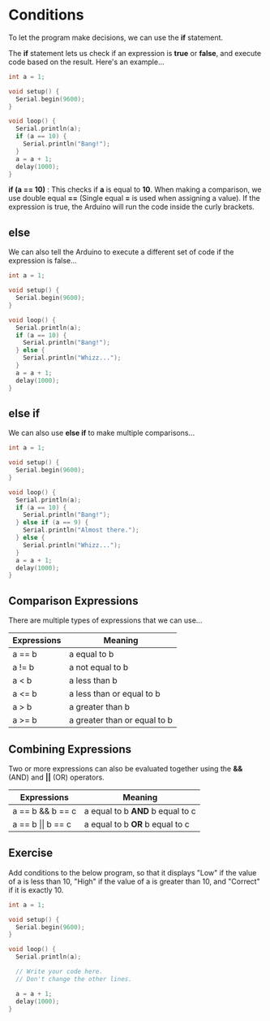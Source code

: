 # Conditions

To let the program make decisions, we can use the **if** statement.

The **if** statement lets us check if an expression is **true** or **false**, and execute code based on the result.
Here's an example...

```cpp hl_lines="9 10 11"
int a = 1;

void setup() {
  Serial.begin(9600);
}

void loop() {
  Serial.println(a);
  if (a == 10) {
    Serial.println("Bang!");
  }
  a = a + 1;
  delay(1000);
}
```

**if (a == 10)** : This checks if **a** is equal to **10**.
When making a comparison, we use double equal **==** (Single equal **=** is used when assigning a value).
If the expression is true, the Arduino will run the code inside the curly brackets.

## else

We can also tell the Arduino to execute a different set of code if the expression is false...

```cpp hl_lines="11 12 13"
int a = 1;

void setup() {
  Serial.begin(9600);
}

void loop() {
  Serial.println(a);
  if (a == 10) {
    Serial.println("Bang!");
  } else {
    Serial.println("Whizz...");
  }
  a = a + 1;
  delay(1000);
}
```

## else if

We can also use **else if** to make multiple comparisons...

```cpp hl_lines="11 12"
int a = 1;

void setup() {
  Serial.begin(9600);
}

void loop() {
  Serial.println(a);
  if (a == 10) {
    Serial.println("Bang!");
  } else if (a == 9) {
    Serial.println("Almost there.");
  } else {
    Serial.println("Whizz...");
  }
  a = a + 1;
  delay(1000);
}
```

## Comparison Expressions

There are multiple types of expressions that we can use...

| Expressions | Meaning |
| --- | --- |
| a == b | a equal to b |
| a != b | a not equal to b |
| a &lt; b | a less than b |
| a &lt;= b | a less than or equal to b |
| a &gt; b | a greater than b |
| a &gt;= b | a greater than or equal to b |

## Combining Expressions

Two or more expressions can also be evaluated together using the **&&** (AND) and **||** (OR) operators.

| Expressions | Meaning |
| --- | --- |
| a == b && b == c | a equal to b **AND** b equal to c |
| a == b \|\| b == c | a equal to b **OR** b equal to c |

## Exercise

Add conditions to the below program, so that it displays "Low" if the value of a is less than 10, "High" if the value of a is greater than 10, and "Correct" if it is exactly 10.

```cpp hl_lines="10 11"
int a = 1;

void setup() {
  Serial.begin(9600);
}

void loop() {
  Serial.println(a);

  // Write your code here.
  // Don't change the other lines.

  a = a + 1;
  delay(1000);
}
```